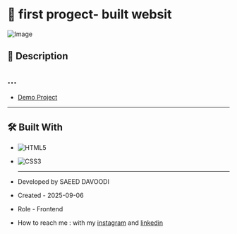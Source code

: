 # 🎯 first progect- built websit

![Image](https://github.com/user-attachments/assets/e455773e-5ea1-455f-b4fe-8237993c208b)

## 📖 Description
...
--

- [Demo Project](https://saeeddavoodi-dev.github.io/first-project/)

---

## 🛠️ Built With
- ![HTML5](https://img.shields.io/badge/HTML5-E34F26?style=flat&logo=html5&logoColor=white)
- ![CSS3](https://img.shields.io/badge/CSS3-1572B6?style=flat&logo=css3&logoColor=white)

  ---

- Developed by SAEED DAVOODI

- Created - 2025-09-06

- Role - Frontend

- How to reach me : with my [instagram](https://www.instagram.com/saeed.davodi_dev?igsh=N2dpa2tucm05Ynpl) and [linkedin](https://www.linkedin.com/in/saeed-davoodi-127412368?utm_source=share&utm_campaign=share_via&utm_content=profile&utm_medium=android_app)






